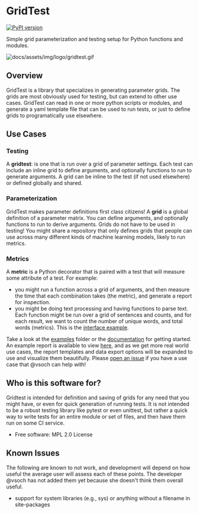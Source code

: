 # GridTest

[![PyPI version](https://badge.fury.io/py/gridtest.svg)](https://badge.fury.io/py/gridtest)

Simple grid parameterization and testing setup for Python functions and modules.

![docs/assets/img/logo/gridtest.gif](https://raw.githubusercontent.com/vsoch/gridtest/master/docs/assets/img/logo/gridtest.gif)

## Overview 

GridTest is a library that specializes in generating parameter grids. The grids
are most obviously used for testing, but can extend to other use cases.
GridTest can read in one or more python scripts or modules, and generate a 
yaml template file that can be used to run tests, or just to define grids
to programatically use elsewhere. 

## Use Cases

### Testing

A **gridtest**: is one that is run over a grid of parameter settings. Each test
can include an inline grid to define arguments, and optionally functions to run
to generate arguments. A grid can be inline to the test (if not used elsewhere)
or defined globally and shared.

### Parameterization

GridTest makes parameter definitions first class citizens!
A **grid** is a global definition of a parameter matrix. You can define arguments,
and optionally functions to run to derive arguments. Grids do not have to be used in
testing! You might share a repository that only defines grids that people
can use across many different kinds of machine learning models, likely to run metrics.

### Metrics

A **metric** is a Python decorator that is paired with a test that will measure some
attribute of a test. For example:
   - you might run a function across a grid of arguments, and then measure the time that each combination takes (the metric), and generate a report for inspection.
   - you might be doing text processing and having functions to parse text. Each function might be run over a grid of sentences and counts, and for each result, we want to count the number of unique words, and total words (metrics). This is the [interface example](examples/interface).

Take a look at the [examples](examples) folder or the [documentation](https://vsoch.github.io/gridtest) for getting started. An example report is available to view [here](https://vsoch.github.io/gridtest/templates/report/),
and as we get more real world use cases, the report templates and data export options will be expanded
to use and visualize them beautifully. Please [open an issue](https://github.com/vsoch/gridtest/issues) 
if you have a use case that @vsoch can help with!

## Who is this software for?

Gridtest is intended for definition and saving of grids for any need that you might have,
or even for quick generation of running tests. It is not intended
to be a robust testing library like pytest or even unittest, but rather a quick
way to write tests for an entire module or set of files, and then have them
run on some CI service.

 * Free software: MPL 2.0 License

## Known Issues 

The following are known to not work, and development will depend on how useful
the average user will assess each of these points. The developer @vsoch has not
added them yet because she doesn't think them overall useful.

 - support for system libraries (e.g., sys) or anything without a filename in site-packages
